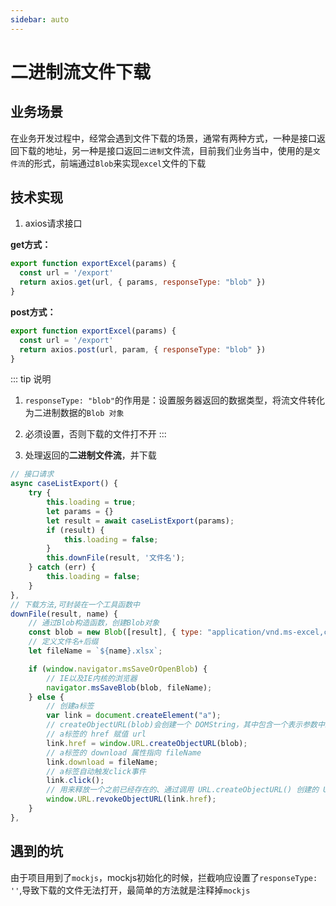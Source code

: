 ```yaml
---
sidebar: auto
---
```


# 二进制流文件下载

## 业务场景

在业务开发过程中，经常会遇到文件下载的场景，通常有两种方式，一种是接口返回下载的地址，另一种是接口返回`二进制`文件流，目前我们业务当中，使用的是`文件流`的形式，前端通过`Blob`来实现`excel`文件的下载

## 技术实现

1. axios请求接口

**get方式：**

```js
export function exportExcel(params) {
  const url = '/export'  
  return axios.get(url, { params, responseType: "blob" })
}
```

**post方式：**

```js
export function exportExcel(params) {
  const url = '/export'  
  return axios.post(url, param, { responseType: "blob" })
}
```

::: tip 说明
1. `responseType: "blob"`的作用是：设置服务器返回的数据类型，将流文件转化为二进制数据的`Blob 对象`
2. 必须设置，否则下载的文件打不开
:::

2. 处理返回的**二进制文件流**，并下载

```js
// 接口请求
async caseListExport() {
    try {
        this.loading = true;
        let params = {}
        let result = await caseListExport(params);
        if (result) {
            this.loading = false;
        }
        this.downFile(result, '文件名');
    } catch (err) {
        this.loading = false;
    }
},
// 下载方法,可封装在一个工具函数中
downFile(result, name) {
    // 通过Blob构造函数，创建Blob对象
    const blob = new Blob([result], { type: "application/vnd.ms-excel,charset=UTF-8"});
    // 定义文件名+后缀
    let fileName = `${name}.xlsx`;

    if (window.navigator.msSaveOrOpenBlob) {
        // IE以及IE内核的浏览器
        navigator.msSaveBlob(blob, fileName);
    } else {
        // 创建a标签
        var link = document.createElement("a");
        // createObjectURL(blob)会创建一个 DOMString，其中包含一个表示参数中给出的对象的URL
        // a标签的 href 赋值 url
        link.href = window.URL.createObjectURL(blob);
        // a标签的 download 属性指向 fileName
        link.download = fileName;
        // a标签自动触发click事件
        link.click();
        // 用来释放一个之前已经存在的、通过调用 URL.createObjectURL() 创建的 URL 对象
        window.URL.revokeObjectURL(link.href);
    }
},
```

## 遇到的坑

由于项目用到了`mockjs`，mockjs初始化的时候，拦截响应设置了`responseType: ''`,导致下载的文件无法打开，最简单的方法就是注释掉`mockjs`
